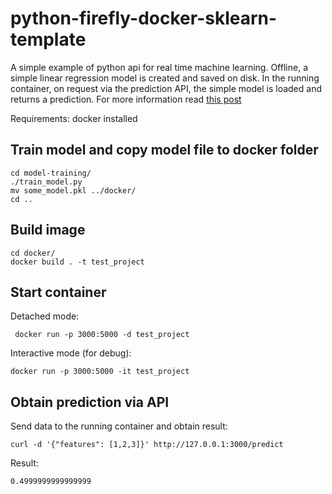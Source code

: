 # python-firefly-docker-sklearn-template
A simple example of python api for real time machine learning.
Offline, a simple linear regression model is created and saved on disk.
In the running container, on request via the prediction API, the simple model is loaded and returns a prediction.
For more information read [this post](https://blog.solutotlv.com/deployed-scikit-learn-model-flask-docker/?utm_source=Github&utm_medium=python-flask-sklearn-docker-template)


Requirements: docker installed


## Train model and copy model file to docker folder

    cd model-training/
    ./train_model.py
    mv some_model.pkl ../docker/
    cd ..
    

## Build image

    cd docker/
    docker build . -t test_project

## Start container  

Detached mode:

     docker run -p 3000:5000 -d test_project

Interactive mode (for debug):

    docker run -p 3000:5000 -it test_project


## Obtain prediction via API  

Send data to the running container and obtain result:
    
    curl -d '{"features": [1,2,3]}' http://127.0.0.1:3000/predict
    
Result:

    0.4999999999999999
